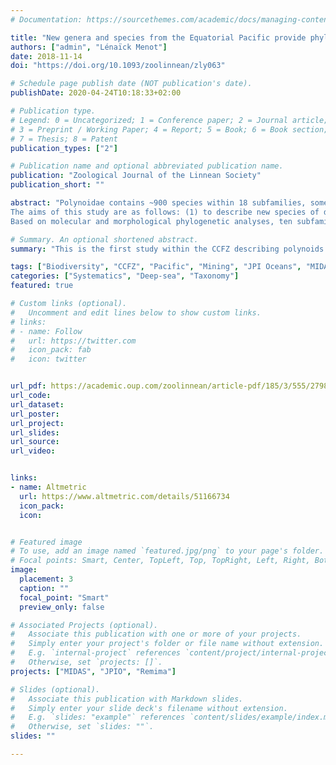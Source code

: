 ```yaml
---
# Documentation: https://sourcethemes.com/academic/docs/managing-content/

title: "New genera and species from the Equatorial Pacific provide phylogenetic insights into deep-sea Polynoidae (Annelida)"
authors: ["admin", "Lénaïck Menot"]
date: 2018-11-14
doi: "https://doi.org/10.1093/zoolinnean/zly063"

# Schedule page publish date (NOT publication's date).
publishDate: 2020-04-24T10:18:33+02:00

# Publication type.
# Legend: 0 = Uncategorized; 1 = Conference paper; 2 = Journal article;
# 3 = Preprint / Working Paper; 4 = Report; 5 = Book; 6 = Book section;
# 7 = Thesis; 8 = Patent
publication_types: ["2"]

# Publication name and optional abbreviated publication name.
publication: "Zoological Journal of the Linnean Society"
publication_short: ""

abstract: "Polynoidae contains ~900 species within 18 subfamilies, some of them restricted to the deep sea. Macellicephalinae is the most diverse among these deep-sea subfamilies. In the abyssal Equatorial Pacific Ocean, the biodiversity of benthic communities is at stake in the Clarion-Clipperton Fracture Zone (CCFZ) owing to increased industrial interest in polymetallic nodules. The records of polychaetes in this region are scarce. Data gathered during the JPI Oceans cruise SO239 made a significant contribution to fill this gap, with five different localities sampled between 4000 and 5000 m depth. Benthic samples collected using an epibenthic sledge or a remotely operated vehicle resulted in a large collection of polynoids.<br>
The aims of this study are as follows: (1) to describe new species of deep-sea polynoids using morphology and molecular data (COI, 16S and 18S); and (2) to evaluate the monophyly of Macellicephalinae.<br>
Based on molecular and morphological phylogenetic analyses, ten subfamilies are synonymized with Macellicephalinae in order to create a homogeneous clade determined by the absence of lateral antennae. Within this clade, the Anantennata clade was well supported, being determined by the absence of a median antenna. Furthermore, 17 new species and four new genera are described, highlighting the high diversity hidden in the deep. A taxonomic key for the 37 valid genera of the subfamily Macellicephalinae is provided."

# Summary. An optional shortened abstract.
summary: "This is the first study within the CCFZ describing polynoids species (17 new species and four new genera). Also we provide a reclassification of the subfamilies and comments about polynoids evolution within the deep-sea."

tags: ["Biodiversity", "CCFZ", "Pacific", "Mining", "JPI Oceans", "MIDAS", "Polynoidae", "new species", "new genera"]
categories: ["Systematics", "Deep-sea", "Taxonomy"]
featured: true

# Custom links (optional).
#   Uncomment and edit lines below to show custom links.
# links:
# - name: Follow
#   url: https://twitter.com
#   icon_pack: fab
#   icon: twitter


url_pdf: https://academic.oup.com/zoolinnean/article-pdf/185/3/555/27987491/zly063.pdf
url_code:
url_dataset: 
url_poster: 
url_project:
url_slides:
url_source:
url_video: 


links:
- name: Altmetric
  url: https://www.altmetric.com/details/51166734
  icon_pack: 
  icon: 


# Featured image
# To use, add an image named `featured.jpg/png` to your page's folder. 
# Focal points: Smart, Center, TopLeft, Top, TopRight, Left, Right, BottomLeft, Bottom, BottomRight.
image:
  placement: 3
  caption: ""
  focal_point: "Smart"
  preview_only: false

# Associated Projects (optional).
#   Associate this publication with one or more of your projects.
#   Simply enter your project's folder or file name without extension.
#   E.g. `internal-project` references `content/project/internal-project/index.md`.
#   Otherwise, set `projects: []`.
projects: ["MIDAS", "JPIO", "Remima"]

# Slides (optional).
#   Associate this publication with Markdown slides.
#   Simply enter your slide deck's filename without extension.
#   E.g. `slides: "example"` references `content/slides/example/index.md`.
#   Otherwise, set `slides: ""`.
slides: ""

---
```

